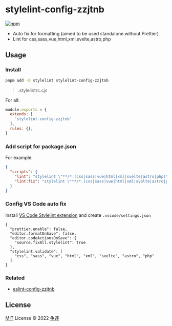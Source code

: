 # stylelint-config-zzjtnb

[![npm](https://img.shields.io/npm/v/stylelint-config-zzjtnb?color=a1b858&label=)](https://npmjs.com/package/stylelint-config-zzjtnb)

- Auto fix for formatting (aimed to be used standalone without Prettier)
- Lint for css,sass,vue,html,xml,svelte,astro,php

## Usage

### Install

```bash
pnpm add -D stylelint stylelint-config-zzjtnb
```

>.stylelintrc.cjs

For all:

```js
module.exports = {
  extends: [
    'stylelint-config-zzjtnb'
  ],
  rules: {},
}
```


### Add script for package.json

For example:

```json
{
  "scripts": {
    "lint": "stylelint \"**/*.(css|sass|vue|html|xml|svelte|astro|php)\" ",
    "lint:fix": "stylelint \"**/*.(css|sass|vue|html|xml|svelte|astro|php)\" --fix"
  }
}
```

### Config VS Code auto fix

Install [VS Code Stylelint extension](https://marketplace.visualstudio.com/items?itemName=stylelint.vscode-stylelint) and create `.vscode/settings.json`

```jsonc
{
  "prettier.enable": false,
  "editor.formatOnSave": false,
  "editor.codeActionsOnSave": {
    "source.fixAll.stylelint": true
  },
  "stylelint.validate": [
    "css", "sass", "vue", "html", "xml", "svelte", "astro", "php"
  ]
}
```

### Related

- [eslint-config-zzjtnb](https://www.npmjs.com/package/eslint-config-zzjtnb)

## License

[MIT](./LICENSE) License &copy; 2022 [争逐](https://zzjtnb.com)
